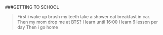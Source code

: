 ###GETTING TO SCHOOL
>First i wake up brush my teeth take a shower eat breakfast in car.
>Then my mom drop me at BTS?
>I learn until 16:00
>I learn 6 lesson per day 
>Then i go home
